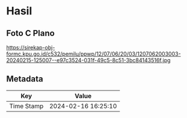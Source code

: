 # Hasil

## Foto C Plano

https://sirekap-obj-formc.kpu.go.id/c532/pemilu/ppwp/12/07/06/20/03/1207062003003-20240215-125007--e97c3524-031f-49c5-8c51-3bc84143516f.jpg


## Metadata

| Key        | Value               |
| ---------- | ------------------- |
| Time Stamp | 2024-02-16 16:25:10 |



